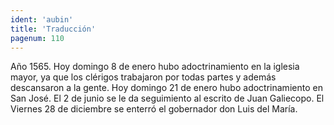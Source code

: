 ```yaml
---
ident: 'aubin'
title: 'Traducción'
pagenum: 110
---
```

Año 1565.
Hoy domingo 8 de enero hubo adoctrinamiento en la iglesia mayor, ya que los clérigos trabajaron por todas partes y además descansaron a la gente.
Hoy domingo 21 de enero hubo adoctrinamiento en San José.
 El 2 de junio se le da seguimiento al escrito de Juan Galiecopo.
 El Viernes 28 de diciembre se enterró el gobernador don Luis del María.
